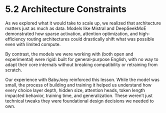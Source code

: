 # 5.2 Architecture Constraints

As we explored what it would take to scale up, we realized that architecture matters just as much as data. Models like Mistral and DeepSeekMoE demonstrated how sparse activation, attention optimization, and high-efficiency routing architectures could drastically shift what was possible even with limited compute.

By contrast, the models we were working with (both open and experimental) were rigid: built for general-purpose English, with no way to adapt their core internals without breaking compatibility or retraining from scratch.

Our experience with BabyJoey reinforced this lesson. While the model was small, the process of building and training it helped us understand how every choice layer depth, hidden size, attention heads, token length impacted behavior, training time, and generalization. These weren’t just technical tweaks they were foundational design decisions we needed to own.
